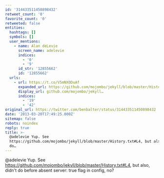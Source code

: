 ```yaml
---
id: '314433511450898432'
retweet_count: '0'
favorite_count: '0'
retweeted: false
entities:
  hashtags: []
  symbols: []
  user_mentions:
    - name: Alan deLevie
      screen_name: adelevie
      indices:
        - '0'
        - '9'
      id_str: '12855662'
      id: '12855662'
  urls:
    - url: https://t.co/V5mNXODuAf
      expanded_url: https://github.com/mojombo/jekyll/blob/master/History.txt#L4
      display_url: github.com/mojombo/jekyll…
      indices:
        - '19'
        - '42'
original_url: https://twitter.com/benbalter/status/314433511450898432
date: '2013-03-20T17:49:25.000Z'
sitemap: false
robots: noindex
reply: true
title: >-
  @adelevie Yup. See
  https://github.com/mojombo/jekyll/blob/master/History.txt#L4, but also, didn't
  do…
---
```


@adelevie Yup. See https://github.com/mojombo/jekyll/blob/master/History.txt#L4, but also, didn't do before absent server: true flag in config, no?